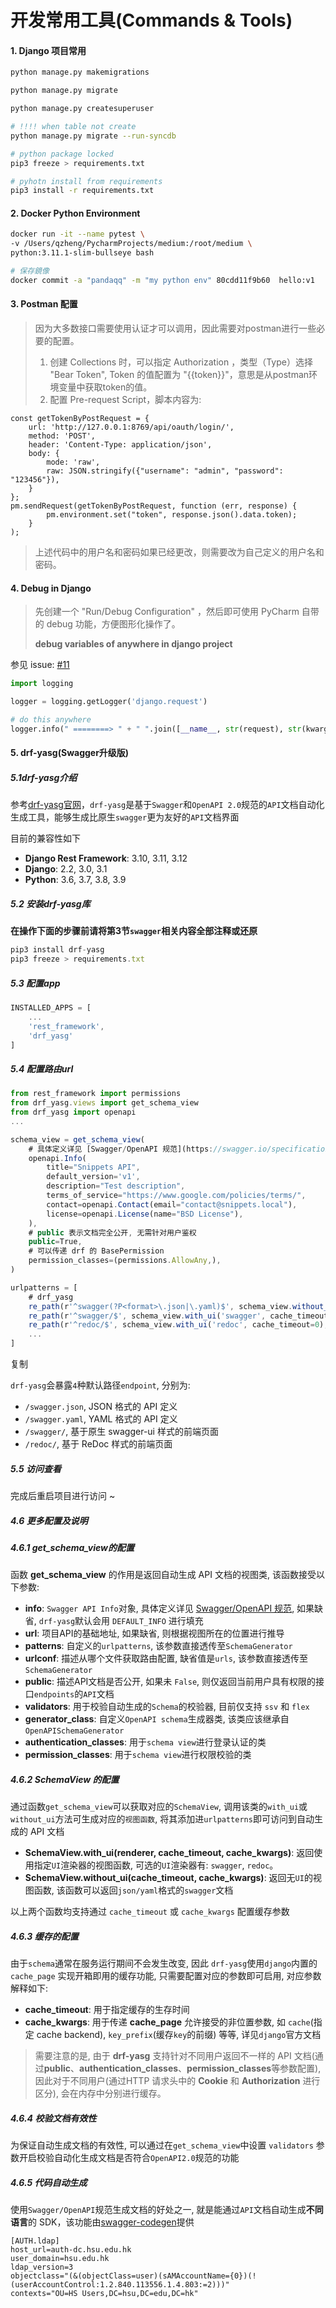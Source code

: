 # 开发常用工具(Commands & Tools)

#### 1. Django 项目常用

```bash
python manage.py makemigrations

python manage.py migrate

python manage.py createsuperuser

# !!!! when table not create
python manage.py migrate --run-syncdb

# python package locked
pip3 freeze > requirements.txt

# pyhotn install from requirements
pip3 install -r requirements.txt
```



#### 2. Docker Python Environment

```bash
docker run -it --name pytest \
-v /Users/qzheng/PycharmProjects/medium:/root/medium \
python:3.11.1-slim-bullseye bash

# 保存鏡像
docker commit -a "pandaqq" -m "my python env" 80cdd11f9b60  hello:v1
```



#### 3. Postman 配置

> 因为大多数接口需要使用认证才可以调用，因此需要对postman进行一些必要的配置。
>
> 1. 创建 Collections 时，可以指定 Authorization ，类型（Type）选择 "Bear Token", Token 的值配置为 "{{token}}"，意思是从postman环境变量中获取token的值。
>2. 配置 Pre-request Script，脚本内容为:

```
const getTokenByPostRequest = {
    url: 'http://127.0.0.1:8769/api/oauth/login/',
    method: 'POST',
    header: 'Content-Type: application/json',
    body: {
        mode: 'raw',
        raw: JSON.stringify({"username": "admin", "password": "123456"}),
    }
};
pm.sendRequest(getTokenByPostRequest, function (err, response) {
        pm.environment.set("token", response.json().data.token);
    }
);
```

> 上述代码中的用户名和密码如果已经更改，则需要改为自己定义的用户名和密码。



#### 4. Debug in Django

>  先创建一个 "Run/Debug Configuration" ，然后即可使用 PyCharm 自带的 debug 功能，方便图形化操作了。
>
>  **debug variables of anywhere in django project**

参见 issue: [#11](https://github.com/TianPangJi/drf_admin/issues/11)

```python
import logging

logger = logging.getLogger('django.request')

# do this anywhere
logger.info(" ========> " + " ".join([__name__, str(request), str(kwargs)]))
```



#### 5.  drf-yasg(Swagger升级版)

##### 5.1drf-yasg介绍

参考[drf-yasg官网](https://drf-yasg.readthedocs.io/)，`drf-yasg`是基于`Swagger`和`OpenAPI 2.0`规范的`API`文档自动化生成工具，能够生成比原生`swagger`更为友好的`API`文档界面

目前的兼容性如下

- **Django Rest Framework**: 3.10, 3.11, 3.12
- **Django**: 2.2, 3.0, 3.1
- **Python**: 3.6, 3.7, 3.8, 3.9



##### 5.2 安装drf-yasg库

**在操作下面的步骤前请将第3节`swagger`相关内容全部注释或还原**

```javascript
pip3 install drf-yasg
pip3 freeze > requirements.txt
```



##### 5.3 配置app

```javascript
INSTALLED_APPS = [
    ...
    'rest_framework',
    'drf_yasg'
]
```



##### 5.4 配置路由url

```javascript
from rest_framework import permissions
from drf_yasg.views import get_schema_view
from drf_yasg import openapi
...

schema_view = get_schema_view(
    # 具体定义详见 [Swagger/OpenAPI 规范](https://swagger.io/specification/#infoObject)
    openapi.Info(
        title="Snippets API",
        default_version='v1',
        description="Test description",
        terms_of_service="https://www.google.com/policies/terms/",
        contact=openapi.Contact(email="contact@snippets.local"),
        license=openapi.License(name="BSD License"),
    ),
    # public 表示文档完全公开, 无需针对用户鉴权
    public=True,
    # 可以传递 drf 的 BasePermission
    permission_classes=(permissions.AllowAny,),
)

urlpatterns = [
    # drf_yasg
    re_path(r'^swagger(?P<format>\.json|\.yaml)$', schema_view.without_ui(cache_timeout=0), name='schema-spec'),
    re_path(r'^swagger/$', schema_view.with_ui('swagger', cache_timeout=0), name='schema-swagger-ui'),
    re_path(r'^redoc/$', schema_view.with_ui('redoc', cache_timeout=0), name='schema-redoc'),
    ...
]
```

复制

`drf-yasg`会暴露`4`种默认路径`endpoint`, 分别为:

- `/swagger.json`, JSON 格式的 API 定义
- `/swagger.yaml`, YAML 格式的 API 定义
- `/swagger/`, 基于原生 swagger-ui 样式的前端页面
- `/redoc/`, 基于 ReDoc 样式的前端页面



##### 5.5 访问查看

完成后重启项目进行访问 ~ 



##### 4.6 更多配置及说明



##### 4.6.1 get_schema_view的配置

函数 **get_schema_view** 的作用是返回自动生成 API 文档的视图类, 该函数接受以下参数:

- **info**: `Swagger API Info`对象, 具体定义详见 [Swagger/OpenAPI 规范](https://swagger.io/specification/#infoObject), 如果缺省, `drf-yasg`默认会用 `DEFAULT_INFO` 进行填充
- **url**: 项目API的基础地址, 如果缺省, 则根据视图所在的位置进行推导
- **patterns**: 自定义的`urlpatterns`, 该参数直接透传至`SchemaGenerator`
- **urlconf**: 描述从哪个文件获取路由配置, 缺省值是`urls`, 该参数直接透传至`SchemaGenerator`
- **public**: 描述API文档是否公开, 如果未 `False`, 则仅返回当前用户具有权限的接口`endpoints`的`API`文档
- **validators**: 用于校验自动生成的`Schema`的校验器, 目前仅支持 `ssv` 和 `flex`
- **generator_class**: 自定义`OpenAPI schema`生成器类, 该类应该继承自 `OpenAPISchemaGenerator`
- **authentication_classes**: 用于`schema view`进行登录认证的类
- **permission_classes**: 用于`schema view`进行权限校验的类



##### 4.6.2 SchemaView 的配置

通过函数`get_schema_view`可以获取对应的`SchemaView`, 调用该类的`with_ui`或 `without_ui`方法可生成对应的`视图函数`, 将其添加进`urlpatterns`即可访问到自动生成的 API 文档

- **SchemaView.with_ui(renderer, cache_timeout, cache_kwargs)**: 返回使用指定`UI`渲染器的视图函数, 可选的`UI`渲染器有: `swagger`, `redoc`。
- **SchemaView.without_ui(cache_timeout, cache_kwargs)**: 返回无`UI`的视图函数, 该函数可以返回`json/yaml`格式的`swagger`文档

以上两个函数均支持通过 `cache_timeout` 或 `cache_kwargs` 配置缓存参数



##### 4.6.3 缓存的配置

由于`schema`通常在服务运行期间不会发生改变, 因此 `drf-yasg`使用`django`内置的 `cache_page` 实现开箱即用的缓存功能, 只需要配置对应的参数即可启用, 对应参数解释如下:

- **cache_timeout**: 用于指定缓存的生存时间
- **cache_kwargs**: 用于传递 **cache_page** 允许接受的非位置参数, 如 `cache`(指定 cache backend), `key_prefix`(缓存`key`的前缀) 等等, 详见`django`官方文档

>  需要注意的是, 由于 **drf-yasg** 支持针对不同用户返回不一样的 API 文档(通过**public**、**authentication_classes**、**permission_classes**等参数配置), 因此对于不同用户(通过HTTP 请求头中的 **Cookie** 和 **Authorization** 进行区分), 会在内存中分别进行缓存。 



##### 4.6.4 校验文档有效性

为保证自动生成文档的有效性, 可以通过在`get_schema_view`中设置 `validators` 参数开启校验自动化生成文档是否符合`OpenAPI2.0`规范的功能



##### 4.6.5 代码自动生成

使用`Swagger/OpenAPI`规范生成文档的好处之一, 就是能通过`API`文档自动生成**不同语言**的 SDK，该功能由[swagger-codegen](https://github.com/swagger-api/swagger-codegen)提供







```
[AUTH.ldap]
host_url=auth-dc.hsu.edu.hk
user_domain=hsu.edu.hk
ldap_version=3
objectclass="(&(objectClass=user)(sAMAccountName={0})(!(userAccountControl:1.2.840.113556.1.4.803:=2)))"
contexts="OU=HS Users,DC=hsu,DC=edu,DC=hk"

```

